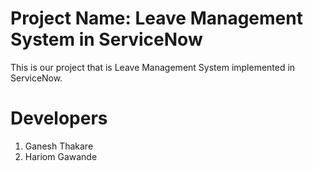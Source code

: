 # Project Name: Leave Management System in ServiceNow
This is our project that is Leave Management System implemented in ServiceNow.

# Developers 
1. Ganesh Thakare 
2. Hariom Gawande